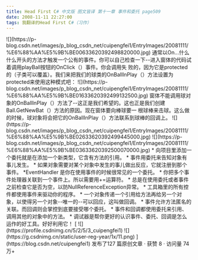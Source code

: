```yaml
---
title: Head First C# 中文版 图文皆译 第十一章 事件和委托 page509
date: 2008-11-11 22:27:00
tags: 我翻译的Head First C#（习作）
---
```

<?xml:namespace prefix = o ns = "urn:schemas-microsoft-com:office:office" />

![](https://p-blog.csdn.net/images/p_blog_csdn_net/cuipengfei1/EntryImages/20081111/%E6%88%AA%E5%9B%BE00633620392498820000.jpg)

通常以On...什么什么开头的方法才触发一个公有的事件。你可以自己检查一下--进入窗体的代码试着调用playBall按钮的OnClick（）事件。你会调用失
败的，因为它是protected的（子类可以覆盖）。我们来把我们的球类的OnBallInPlay（）方法设置为protected来使用这种模式吧：

![](https://p-blog.csdn.net/images/p_blog_csdn_net/cuipengfei1/EntryImages/20081111/%E6%88%AA%E5%9B%BE01633620392499132500.jpg)

窗体不能调用球对象的OnBallInPlay（）方法了--这正是我们希望的。这也正是我们创建Ball.GetNewBat（）方法的原因。现在窗体要向棒球要一
根球棒来击球。这么做的时候，球对象将会把它的OnBallInPlay（）方法联系到球棒的回调上。

![](https://p-blog.csdn.net/images/p_blog_csdn_net/cuipengfei1/EntryImages/20081111/%E6%88%AA%E5%9B%BE02633620392499445000.jpg)

![](https://p-blog.csdn.net/images/p_blog_csdn_net/cuipengfei1/EntryImages/20081111/%E6%88%AA%E5%9B%BE03633620392500070000.jpg)

*  向项目里添加一个委托就是在添加一个新类型，它含有方法的引用。 

*  事件用委托来告知对象有事儿发生。 

*  如果对象需要对某个对象中发生的事儿做出反应，它就注册到那个事件。 

*EventHandler  是你在使用事件的时候很常见的一个委托。 

*  你把多个事件处理器关联到一个事件上。所以需要用+=运算符。 

*  总是在使用委托或者事件之前检查它是否为空，以防NullReferenceException异常。 

*  工具箱里的所有控件都使用事件来驱动你的程序。 

*  一个对象传递一个引用给方法再给另一个对象，以使得另一个对象--唯一的--可以回应，这叫做回调。 

*  事件允许方法匿名的关联。而回调则会掌控到底要接受哪个委托。 

*  事件和回调都使用委托来引用、调用其他的对象中的方法。 

*  调试器是帮你更好的认识事件、委托、回调是怎么运作的好工具。好好利用它！ 



[ ![](https://profile.csdnimg.cn/5/2/5/3_cuipengfei1)
![](https://g.csdnimg.cn/static/user-reg-year/1x/11.png)
](https://blog.csdn.net/cuipengfei1)



发布了127 篇原创文章  ·  获赞 8  ·  访问量 74万+

